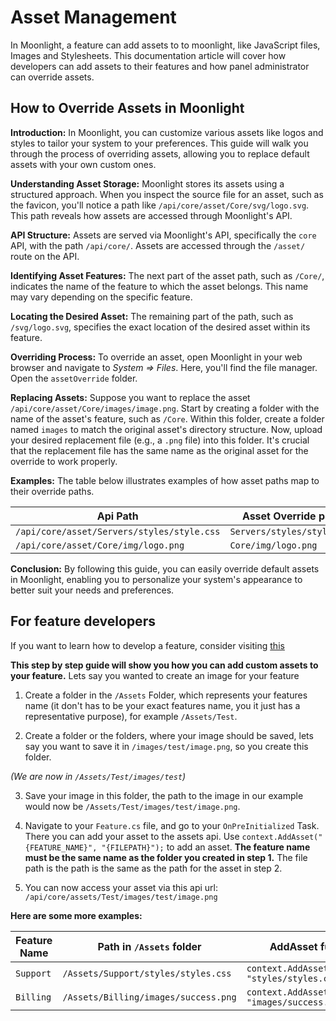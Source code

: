 # Asset Management

In Moonlight, a feature can add assets to to moonlight, like JavaScript files, Images and Stylesheets. This documentation article will cover how developers can add assets to their features and how panel administrator can override assets.

## How to Override Assets in Moonlight

**Introduction:**
In Moonlight, you can customize various assets like logos and styles to tailor your system to your preferences. This guide will walk you through the process of overriding assets, allowing you to replace default assets with your own custom ones.

**Understanding Asset Storage:**
Moonlight stores its assets using a structured approach. When you inspect the source file for an asset, such as the favicon, you'll notice a path like `/api/core/asset/Core/svg/logo.svg`. This path reveals how assets are accessed through Moonlight's API.

**API Structure:**
Assets are served via Moonlight's API, specifically the `core` API, with the path `/api/core/`. Assets are accessed through the `/asset/` route on the API.

**Identifying Asset Features:**
The next part of the asset path, such as `/Core/`, indicates the name of the feature to which the asset belongs. This name may vary depending on the specific feature.

**Locating the Desired Asset:**
The remaining part of the path, such as `/svg/logo.svg`, specifies the exact location of the desired asset within its feature.

**Overriding Process:**
To override an asset, open Moonlight in your web browser and navigate to _System => Files_. Here, you'll find the file manager. Open the `assetOverride` folder.

**Replacing Assets:**
Suppose you want to replace the asset `/api/core/asset/Core/images/image.png`. Start by creating a folder with the name of the asset's feature, such as `/Core`. Within this folder, create a folder named `images` to match the original asset's directory structure. Now, upload your desired replacement file (e.g., a `.png` file) into this folder. It's crucial that the replacement file has the same name as the original asset for the override to work properly.

**Examples:**
The table below illustrates examples of how asset paths map to their override paths.

| Api Path                                   | Asset Override path        |
| ------------------------------------------ | -------------------------- |
| `/api/core/asset/Servers/styles/style.css` | `Servers/styles/style.css` |
| `/api/core/asset/Core/img/logo.png`        | `Core/img/logo.png`        |

**Conclusion:**
By following this guide, you can easily override default assets in Moonlight, enabling you to personalize your system's appearance to better suit your needs and preferences.

## For feature developers

If you want to learn how to develop a feature, consider visiting [this](/moonlight/dev/features/)

**This step by step guide will show you how you can add custom assets to your feature.**
Lets say you wanted to create an image for your feature

1. Create a folder in the `/Assets` Folder, which represents your features name (it don't has to be your exact features name, you it just has a representative purpose), for example `/Assets/Test`.

2. Create a folder or the folders, where your image should be saved, lets say you want to save it in `/images/test/image.png`, so you create this folder.

_(We are now in `/Assets/Test/images/test`)_

3. Save your image in this folder, the path to the image in our example would now be `/Assets/Test/images/test/image.png`.

4. Navigate to your `Feature.cs` file, and go to your `OnPreInitialized` Task. There you can add your asset to the assets api. Use `context.AddAsset("{FEATURE_NAME}", "{FILEPATH}");` to add an asset. **The feature name must be the same name as the folder you created in step 1.** The file path is the path is the same as the path for the asset in step 2.

5. You can now access your asset via this api url: `/api/core/assets/Test/images/test/image.png`

**Here are some more examples:**

| Feature Name | Path in `/Assets` folder             | AddAsset function                                    | Api url for your asset                        |
| ------------ | ------------------------------------ | ---------------------------------------------------- | --------------------------------------------- |
| `Support`    | `/Assets/Support/styles/styles.css`  | `context.AddAsset("Support", "styles/styles.css");`  | `/api/core/assets/Support/styles/styles.css`  |
| `Billing`    | `/Assets/Billing/images/success.png` | `context.AddAsset("Billing", "images/success.png");` | `/api/core/assets/Billing/images/success.png` |
